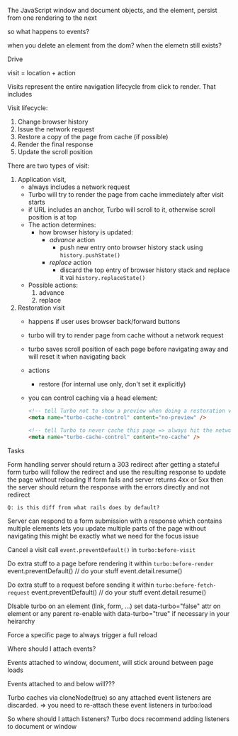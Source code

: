 The JavaScript window and document objects, and the <html> element, persist from
one rendering to the next

so what happens to events?

when you delete an element from the dom? when the elemetn still exists?

Drive

visit = location + action

Visits represent the entire navigation lifecycle from click to render. That
includes

Visit lifecycle:

1. Change browser history
1. Issue the network request
1. Restore a copy of the page from cache (if possible)
1. Render the final response
1. Update the scroll position

There are two types of visit:

1. Application visit,
    - always includes a network request
    - Turbo will try to render the page from cache immediately after visit
      starts
    - if URL includes an anchor, Turbo will scroll to it, otherwise scroll
      position is at top
    - The action determines:
        - how browser history is updated:
            - _advance_ action
                - push new entry onto browser history stack using
                  `history.pushState()`
            - _replace_ action
                - discard the top entry of browser history stack and replace it
                  vai `history.replaceState()`
    - Possible actions:
        1. advance
        2. replace
1. Restoration visit
    - happens if user uses browser back/forward buttons
    - turbo will try to render page from cache without a network request
    - turbo saves scroll position of each page before navigating away and will
      reset it when navigating back
    - actions
        - restore (for internal use only, don't set it explicitly)
    - you can control caching via a head element:

        ```html
        <!-- tell Turbo not to show a preview when doing a restoration visit to this page -->
        <meta name="turbo-cache-control" content="no-preview" />

        <!-- tell Turbo to never cache this page => always hit the network for it -->
        <meta name="turbo-cache-control" content="no-cache" />
        ```

Tasks

Form handling server should return a 303 redirect after getting a stateful form
turbo will follow the redirect and use the resulting response to update the page
without reloading If form fails and server returns 4xx or 5xx then the server
should return the response with the errors directly and not redirect

    Q: is this diff from what rails does by default?

Server can respond to a form submission with a response which contains multiple
<turbo-stream> elements lets you update multiple parts of the page without
navigating this might be exactly what we need for the focus issue

Cancel a visit call `event.preventDefault()` in `turbo:before-visit`

Do extra stuff to a page before rendering it within `turbo:before-render`
event.preventDefault() // do your stuff event.detail.resume()

Do extra stuff to a request before sending it within
`turbo:before-fetch-request` event.preventDefault() // do your stuff
event.detail.resume()

DIsable turbo on an element (link, form, ...) set data-turbo="false" attr on
element or any parent re-enable with data-turbo="true" if necessary in your
heirarchy

Force a specific page to always trigger a full reload
<meta name="turbo-visit-control" content="reload">

Where should I attach events?

Events attached to window, document, <html> will stick around between page loads

Events attached to <body> and below will???

Turbo caches <body> via cloneNode(true) so any attached event listeners are
discarded. => you need to re-attach these event listeners in turbo:load

So where should I attach listeners? Turbo docs recommend adding listeners to
document or window
